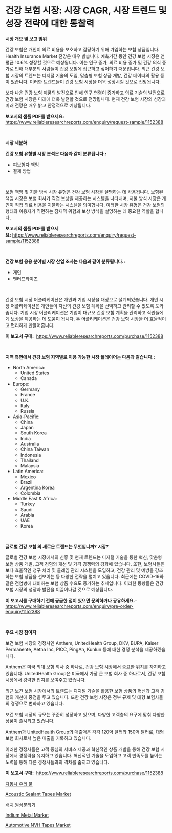 <p><h1>건강 보험 시장: 시장 CAGR, 시장 트렌드 및 성장 전략에 대한 통찰력</h1></p><p><strong>시장 개요 및 보고 범위</strong></p>
<p><p>건강 보험은 개인이 의료 비용을 보호하고 감당하기 위해 가입하는 보험 상품입니다. Health Insurance Market 전망은 매우 밝습니다. 예측기간 동안 건강 보험 시장은 연평균 10.6% 성장할 것으로 예상됩니다. 이는 인구 증가, 의료 비용 증가 및 건강 의식 증가로 인해 대부분의 사람들이 건강 보험에 접근하고 싶어하기 때문입니다. 최근 건강 보험 시장의 트렌드는 디지털 기술의 도입, 맞춤형 보험 상품 개발, 건강 데이터의 활용 등이 있습니다. 이러한 트렌드들이 건강 보험 시장을 더욱 성장시킬 것으로 전망됩니다. </p><p>보다 나은 건강 보험 제품의 발전으로 인해 인구 연령이 증가하고 의료 기술의 발전으로 건강 보험 시장은 미래에 더욱 발전할 것으로 전망됩니다. 현재 건강 보험 시장의 성장과 미래 전망은 매우 밝고 안정적으로 예상됩니다.</p></p>
<p><strong>보고서의 샘플 PDF를 받으세요:</strong> <a href="https://www.reliableresearchreports.com/enquiry/request-sample/1152388">https://www.reliableresearchreports.com/enquiry/request-sample/1152388</a></p>
<p>&nbsp;</p>
<p><strong>시장 세분화</strong></p>
<p><strong>건강 보험 유형별 시장 분석은 다음과 같이 분류됩니다.:</strong></p>
<p><ul><li>피보험자 책임</li><li>결제 방법</li></ul></p>
<p>&nbsp;</p>
<p><p>보험 책임 및 지불 방식 시장 유형은 건강 보험 시장을 설명하는 데 사용됩니다. 보험된 책임 시장은 보험 회사가 직접 보상을 제공하는 시스템을 나타내며, 지불 방식 시장은 개인이 직접 의료 비용을 지불하는 시스템을 의미합니다. 이러한 시장 유형은 건강 보험의 형태와 이용자가 직면하는 잠재적 위험과 보상 방식을 설명하는 데 중요한 역할을 합니다.</p></p>
<p><strong>보고서의 샘플 PDF를 받으세요:</strong>&nbsp;<a href="https://www.reliableresearchreports.com/enquiry/request-sample/1152388">https://www.reliableresearchreports.com/enquiry/request-sample/1152388</a></p>
<p>&nbsp;</p>
<p><strong> 건강 보험 응용 분야별 시장 산업 조사는 다음과 같이 분류됩니다.:</strong></p>
<p><ul><li>개인</li><li>엔터프라이즈</li></ul></p>
<p>&nbsp;</p>
<p><p>건강 보험 시장 어플리케이션은 개인과 기업 시장을 대상으로 설계되었습니다. 개인 시장 어플리케이션은 개인들이 자신의 건강 보험 계획을 선택하고 관리할 수 있도록 도와줍니다. 기업 시장 어플리케이션은 기업이 대규모 건강 보험 계획을 관리하고 직원들에게 보상을 제공하는 데 도움이 됩니다. 두 어플리케이션은 건강 보험 시장을 더 효율적이고 편리하게 만들어줍니다.</p></p>
<p><strong>이 보고서 구매:</strong>&nbsp; <a href="https://www.reliableresearchreports.com/purchase/1152388">https://www.reliableresearchreports.com/purchase/1152388</a></p>
<p>&nbsp;</p>
<p><strong>지역 측면에서 건강 보험 지역별로 이용 가능한 시장 플레이어는 다음과 같습니다.:</strong></p>
<p><ul>
    <li>
        North America:
        <ul>
            <li>United States</li>
            <li>Canada</li>
        </ul>
    </li>
    <li>
        Europe:
        <ul>
            <li>Germany</li>
            <li>France</li>
            <li>U.K.</li>
            <li>Italy</li>
            <li>Russia</li>
        </ul>
    </li>
    <li>
        Asia-Pacific:
        <ul>
            <li>China</li>
            <li>Japan</li>
            <li>South Korea</li>
            <li>India</li>
            <li>Australia</li>
            <li>China Taiwan</li>
            <li>Indonesia</li>
            <li>Thailand</li>
            <li>Malaysia</li>
        </ul>
    </li>
    <li>
        Latin America:
        <ul>
            <li>Mexico</li>
            <li>Brazil</li>
            <li>Argentina Korea</li>
            <li>Colombia</li>
        </ul>
    </li>
    <li>
        Middle East & Africa:
        <ul>
            <li>Turkey</li>
            <li>Saudi</li>
            <li>Arabia</li>
            <li>UAE</li>
            <li>Korea</li>
        </ul>
    </li>
    </ul></p>
<p>&nbsp;</p>
<p><strong>글로벌 건강 보험 의 새로운 트렌드는 무엇입니까? 시장?</strong></p>
<p><p>글로벌 건강 보험 시장에서의 신흥 및 현재 트렌드는 디지털 기술을 통한 혁신, 맞춤형 보험 상품 개발, 고객 경험의 개선 및 가격 경쟁력의 강화에 있습니다. 또한, 보험사들은 보다 효율적인 청구 처리 및 클레임 관리 시스템을 도입하고, 건강 관리 및 예방을 강조하는 보험 상품을 선보이는 등 다양한 전략을 펼치고 있습니다. 최근에는 COVID-19와 같은 전염병에 대비하는 보험 상품 수요도 증가하는 추세입니다. 이러한 동향들은 건강 보험 시장의 성장과 발전을 이끌어나갈 것으로 예상됩니다.</p></p>
<p><strong>이 보고서를 구매하기 전에 궁금한 점이 있으면 문의하거나 공유하세요.</strong>- <a href="https://www.reliableresearchreports.com/enquiry/pre-order-enquiry/1152388">https://www.reliableresearchreports.com/enquiry/pre-order-enquiry/1152388</a></p>
<p>&nbsp;</p>
<p><strong>주요 시장 참여자</strong></p>
<p><p>보건 보험 시장의 경쟁사인 Anthem, UnitedHealth Group, DKV, BUPA, Kaiser Permanente, Aetna Inc, PICC, PingAn, Kunlun 등에 대한 경쟁 분석을 제공하겠습니다.</p><p>Anthem은 미국 최대 보험 회사 중 하나로, 건강 보험 시장에서 중요한 위치를 차지하고 있습니다. UnitedHealth Group은 미국에서 가장 큰 보험 회사 중 하나로서, 건강 보험 시장에서 강력한 입지를 보여주고 있습니다.</p><p>최근 보건 보험 시장에서의 트렌드는 디지털 기술을 활용한 보험 상품의 혁신과 고객 경험의 개선에 중점을 두고 있습니다. 또한 건강 보험 시장은 정부 규제 및 대형 보험사들의 경쟁으로 변화하고 있습니다.</p><p>보건 보험 시장의 규모는 꾸준히 성장하고 있으며, 다양한 고객층의 요구에 맞춰 다양한 상품이 출시되고 있습니다.</p><p>Anthem과 UnitedHealth Group의 매출액은 각각 120억 달러와 150억 달러로, 대형 보험 회사로서 높은 매출을 기록하고 있습니다.</p><p>이러한 경쟁사들은 고객 중심의 서비스 제공과 혁신적인 상품 개발을 통해 건강 보험 시장에서 경쟁력을 유지하고 있습니다. 혁신적인 기술을 도입하고 고객 만족도를 높이는 노력을 통해 다른 경쟁사들과의 격차를 좁히고 있습니다.</p></p>
<p><strong>이 보고서 구매:</strong>&nbsp;&nbsp;<a href="https://www.reliableresearchreports.com/purchase/1152388">https://www.reliableresearchreports.com/purchase/1152388</a></p>
<p><p><a href="https://github.com/vsr06p4p49/Market-Research-Report-List-1/blob/main/2290658421.md">자동차 유리 물</a></p><p><a href="https://github.com/provorikovar/Market-Research-Report-List-3/blob/main/acoustic-sealant-tapes-market.md">Acoustic Sealant Tapes Market</a></p><p><a href="https://github.com/oajzkywllm460/Market-Research-Report-List-1/blob/main/8870445420.md">배치 원심분리기</a></p><p><a href="https://issuu.com/reportprime-2/docs/indium-metal-market-size-2030.pptx">Indium Metal Market</a></p><p><a href="https://github.com/angelajermaine/Market-Research-Report-List-2/blob/main/automotive-nvh-tapes-market.md">Automotive NVH Tapes Market</a></p></p>
